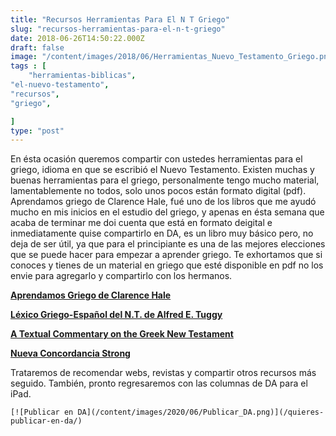 ```yaml
---
title: "Recursos Herramientas Para El N T Griego"
slug: "recursos-herramientas-para-el-n-t-griego"
date: 2018-06-26T14:50:22.000Z
draft: false
image: "/content/images/2018/06/Herramientas_Nuevo_Testamento_Griego.png"
tags : [
    "herramientas-biblicas",
"el-nuevo-testamento",
"recursos",
"griego",

]
type: "post"
---
```


   En ésta ocasión queremos compartir con ustedes herramientas para el griego, idioma en que se escribió el Nuevo Testamento. Existen muchas y buenas herramientas para el griego, personalmente tengo mucho material, lamentablemente no todos, solo unos pocos están formato digital (pdf). Aprendamos griego de Clarence Hale, fué uno de los libros que me ayudó mucho en mis inicios en el estudio del griego, y apenas en ésta semana que acaba de terminar me doi cuenta que está en formato deigital e inmediatamente quise compartirlo en DA, es un libro muy básico pero, no deja de ser útil, ya que para el principiante es una de las mejores elecciones que se puede hacer para empezar a aprender griego. Te exhortamos que si conoces y tienes de un material en griego que esté disponible en pdf no los envie para agregarlo y compartirlo con los hermanos.

 [**Aprendamos Griego de Clarence Hale**](http://www.mediafire.com/view/?q8memklk8kjksk7)

 [**Léxico Griego-Español del N.T. de Alfred E. Tuggy**](http://www.mediafire.com/view/?p6zh53eprmaq7dl)

 [**A Textual Commentary on the Greek New Testament**](http://www.mediafire.com/?bkkyprrd4a56g35)

 [**Nueva Concordancia Strong**](http://www.mediafire.com/view/?tus5tuenlwbjgw9)

 Trataremos de recomendar webs, revistas y compartir otros recursos más seguido. También, pronto regresaremos con las columnas de DA para el iPad.

    [![Publicar en DA](/content/images/2020/06/Publicar_DA.png)](/quieres-publicar-en-da/) 